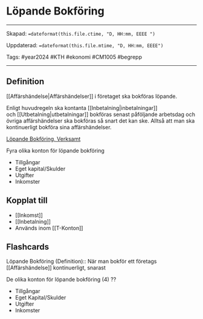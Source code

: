 # Löpande Bokföring

---
Skapad: `=dateformat(this.file.ctime, "D, HH:mm, EEEE ")`

Uppdaterad: `=dateformat(this.file.mtime, "D, HH:mm, EEEE")`

Tags: #year2024 #KTH #ekonomi #CM1005 #begrepp

---

## Definition

[[Affärshändelse|Affärshändelser]] i företaget ska bokföras löpande.

Enligt huvudregeln ska kontanta [[Inbetalning|inbetalningar]] och [[Utbetalning|utbetalningar]] bokföras senast påföljande arbetsdag och övriga affärshändelser ska bokföras så snart det kan ske. Alltså att man ska kontinuerligt bokföra sina affärshändelser.

[Löpande Bokföring, Verksamt](https://www.verksamt.se/driva/ekonomi-och-bokforing/lopande-bokforing)

Fyra olika konton för löpande bokföring

- Tillgångar
- Eget kapital/Skulder
- Utgifter
- Inkomster

## Kopplat till

- [[Inkomst]]
- [[Inbetalning]]
- Används inom [[T-Konton]]

## Flashcards

Löpande Bokföring (Definition):: När man bokför ett företags [[Affärshändelse]] kontinuerligt, snarast
<!--SR:!2024-04-07,52,304!2024-03-02,4,273-->

De olika konton för löpande bokföring (4)
??
- Tillgångar
- Eget Kapital/Skulder
- Utgifter
- Inkomster
<!--SR:!2024-03-24,29,248!2024-02-29,14,230-->
